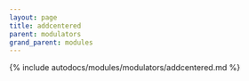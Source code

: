 ```yaml
---
layout: page
title: addcentered
parent: modulators
grand_parent: modules
---
```


{% include autodocs/modules/modulators/addcentered.md %}
